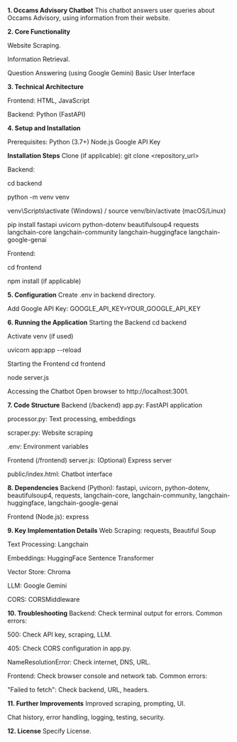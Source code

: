 **1. Occams Advisory Chatbot**
This chatbot answers user queries about Occams Advisory, using information from their website.

**2. Core Functionality**

Website Scraping.

Information Retrieval.

Question Answering (using Google Gemini)
Basic User Interface

**3. Technical Architecture**

Frontend: HTML, JavaScript

Backend: Python (FastAPI)

**4. Setup and Installation**

Prerequisites:
Python (3.7+)
Node.js
Google API Key

**Installation Steps**
Clone (if applicable): git clone <repository_url>

Backend:

cd backend

python -m venv venv

venv\Scripts\activate (Windows) / source venv/bin/activate (macOS/Linux)

pip install fastapi uvicorn python-dotenv beautifulsoup4 requests  langchain-core langchain-community langchain-huggingface  langchain-google-genai

Frontend:

cd frontend

npm install (if applicable)

**5. Configuration**
Create .env in backend directory.

Add Google API Key:  GOOGLE_API_KEY=YOUR_GOOGLE_API_KEY

**6. Running the Application**
Starting the Backend
cd backend

Activate venv (if used)

uvicorn app:app --reload

Starting the Frontend
cd frontend

node server.js

Accessing the Chatbot
Open browser to http://localhost:3001.

**7. Code Structure**
Backend (/backend)
app.py: FastAPI application

processor.py: Text processing, embeddings

scraper.py: Website scraping

.env: Environment variables

Frontend (/frontend)
server.js: (Optional) Express server

public/index.html: Chatbot interface

**8. Dependencies**
Backend (Python): fastapi, uvicorn, python-dotenv, beautifulsoup4, requests,  langchain-core, langchain-community, langchain-huggingface, langchain-google-genai

Frontend (Node.js): express

**9. Key Implementation Details**
Web Scraping: requests, Beautiful Soup

Text Processing: Langchain

Embeddings: HuggingFace Sentence Transformer

Vector Store: Chroma

LLM: Google Gemini

CORS: CORSMiddleware

**10. Troubleshooting**
Backend: Check terminal output for errors.  Common errors:

500:  Check API key, scraping, LLM.

405:  Check CORS configuration in app.py.

NameResolutionError: Check internet, DNS, URL.

Frontend: Check browser console and network tab.  Common errors:

"Failed to fetch": Check backend, URL, headers.

**11. Further Improvements**
Improved scraping, prompting, UI.

Chat history, error handling, logging, testing, security.

**12. License**
Specify License.
